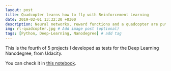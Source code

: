 ```yaml
---
layout: post
title: Quadcopter learns how to fly with Reinforcement Learning
date: 2019-02-01 13:32:20 +0300
description: Neural networks, reward functions and a quadcopter are put otgather, so flying become learnable. # Add post description (optional)
img: rl-quadcopter.jpg # Add image post (optional)
tags: [Python, Deep-Learning, Nanodegree] # add tag
---
```

This is the fourth of 5 projects I developed as tests for the Deep Learning Nanodegree, from Udacity.

You can check it in [this notebook](https://github.com/GustavoDenobi/RL_Quadcopter/blob/master/Quadcopter_Project.ipynb).